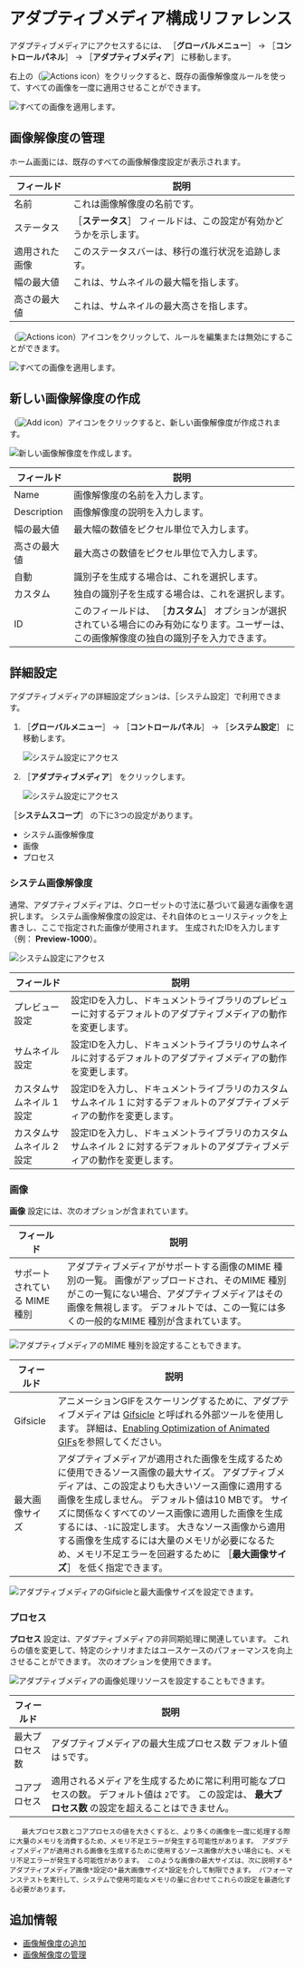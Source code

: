 # アダプティブメディア構成リファレンス

アダプティブメディアにアクセスするには、 ［**グローバルメニュー**］ &rarr; ［**コントロールパネル**］ &rarr; ［**アダプティブメディア**］ に移動します。

右上の（![Actions icon](../../../../images/icon-actions.png)）をクリックすると、既存の画像解像度ルールを使って、すべての画像を一度に適用させることができます。

![すべての画像を適用します。](./adaptive-media-configuration-reference/images/02.png)

<a name="画像解像度の管理" />

## 画像解像度の管理

ホーム画面には、既存のすべての画像解像度設定が表示されます。

| フィールド   | 説明                                |
| ------- | --------------------------------- |
| 名前      | これは画像解像度の名前です。                    |
| ステータス   | ［**ステータス**］ フィールドは、この設定が有効かどうかを示します。 |
| 適用された画像 | このステータスバーは、移行の進行状況を追跡します。         |
| 幅の最大値   | これは、サムネイルの最大幅を指します。               |
| 高さの最大値  | これは、サムネイルの最大高さを指します。              |

（![Actions icon](../../../../images/icon-actions.png)）アイコンをクリックして、ルールを編集または無効にすることができます。

![すべての画像を適用します。](./adaptive-media-configuration-reference/images/03.png)

<a name="新しい画像解像度の作成" />

## 新しい画像解像度の作成

（![Add icon](../../../../images/icon-add.png)）アイコンをクリックすると、新しい画像解像度が作成されます。

![新しい画像解像度を作成します。](./adaptive-media-configuration-reference/images/01.png)

| フィールド       | 説明                                                                      |
| ----------- | ----------------------------------------------------------------------- |
| Name        | 画像解像度の名前を入力します。                                                         |
| Description | 画像解像度の説明を入力します。                                                         |
| 幅の最大値       | 最大幅の数値をピクセル単位で入力します。                                                    |
| 高さの最大値      | 最大高さの数値をピクセル単位で入力します。                                                   |
| 自動          | 識別子を生成する場合は、これを選択します。                                                   |
| カスタム        | 独自の識別子を生成する場合は、これを選択します。                                                |
| ID          | このフィールドは、 ［**カスタム**］ オプションが選択されている場合にのみ有効になります。ユーザーは、この画像解像度の独自の識別子を入力できます。 |

<a name="詳細設定" />

## 詳細設定

アダプティブメディアの詳細設定プションは、［システム設定］で利用できます。

1. ［**グローバルメニュー**］ &rarr; ［**コントロールパネル**］ &rarr; ［**システム設定**］ に移動します。

    ![システム設定にアクセス](./adaptive-media-configuration-reference/images/04.png)

1. ［**アダプティブメディア**］ をクリックします。

    ![システム設定にアクセス](./adaptive-media-configuration-reference/images/05.png)

［**システムスコープ**］ の下に3つの設定があります。

* システム画像解像度
* 画像
* プロセス

### システム画像解像度

通常、アダプティブメディアは、クローゼットの寸法に基づいて最適な画像を選択します。 システム画像解像度の設定は、それ自体のヒューリスティックを上書きし、ここで指定された画像が使用されます。 生成されたIDを入力します（例： **Preview-1000**）。

![システム設定にアクセス](./adaptive-media-configuration-reference/images/09.png)

| フィールド          | 説明                                                              |
| -------------- | --------------------------------------------------------------- |
| プレビュー設定        | 設定IDを入力し、ドキュメントライブラリのプレビューに対するデフォルトのアダプティブメディアの動作を変更します。        |
| サムネイル設定        | 設定IDを入力し、ドキュメントライブラリのサムネイルに対するデフォルトのアダプティブメディアの動作を変更します。        |
| カスタムサムネイル 1 設定 | 設定IDを入力し、ドキュメントライブラリのカスタムサムネイル 1 に対するデフォルトのアダプティブメディアの動作を変更します。 |
| カスタムサムネイル 2 設定 | 設定IDを入力し、ドキュメントライブラリのカスタムサムネイル 2 に対するデフォルトのアダプティブメディアの動作を変更します。 |

### 画像

**画像** 設定には、次のオプションが含まれています。

| フィールド            | 説明                                                                                                                           |
| ---------------- | ---------------------------------------------------------------------------------------------------------------------------- |
| サポートされている MIME種別 | アダプティブメディアがサポートする画像のMIME 種別の一覧。 画像がアップロードされ、そのMIME 種別がこの一覧にない場合、アダプティブメディアはその画像を無視します。 デフォルトでは、この一覧には多くの一般的なMIME 種別が含まれています。 |

![アダプティブメディアのMIME 種別を設定することもできます。](./adaptive-media-configuration-reference/images/08.png)

| フィールド    | 説明                                                                                                                                                                                                                             |
| -------- | ------------------------------------------------------------------------------------------------------------------------------------------------------------------------------------------------------------------------------ |
| Gifsicle | アニメーションGIFをスケーリングするために、アダプティブメディアは [Gifsicle](https://www.lcdf.org/gifsicle/) と呼ばれる外部ツールを使用します。 詳細は、[Enabling Optimization of Animated GIFs](../../devops/enabling-optimization-of-animated-gifs.md)を参照してください。                   |
| 最大画像サイズ  | アダプティブメディアが適用された画像を生成するために使用できるソース画像の最大サイズ。 アダプティブメディアは、この設定よりも大きいソース画像に適用する画像を生成しません。 デフォルト値は10 MBです。 サイズに関係なくすべてのソース画像に適用した画像を生成するには、`-1`に設定します。 大きなソース画像から適用する画像を生成するには大量のメモリが必要になるため、メモリ不足エラーを回避するために ［**最大画像サイズ**］ を低く指定できます。 |

![アダプティブメディアのGifsicleと最大画像サイズを設定できます。](./adaptive-media-configuration-reference/images/06.png)

### プロセス

**プロセス** 設定は、アダプティブメディアの非同期処理に関連しています。 これらの値を変更して、特定のシナリオまたはユースケースのパフォーマンスを向上させることができます。 次のオプションを使用できます。

![アダプティブメディアの画像処理リソースを設定することもできます。](./adaptive-media-configuration-reference/images/07.png)

| フィールド   | 説明                                                                             |
| ------- | ------------------------------------------------------------------------------ |
| 最大プロセス数 | アダプティブメディアの最大生成プロセス数 デフォルト値は `5`です。                                            |
| コアプロセス  | 適用されるメディアを生成するために常に利用可能なプロセスの数。 デフォルト値は `2`です。 この設定は、 **最大プロセス数** の設定を超えることはできません。 |

```{warning}
   最大プロセス数とコアプロセスの値を大きくすると、より多くの画像を一度に処理する際に大量のメモリを消費するため、メモリ不足エラーが発生する可能性があります。 アダプティブメディアが適用される画像を生成するために使用するソース画像が大きい場合にも、メモリ不足エラーが発生する可能性があります。 このような画像の最大サイズは、次に説明する*アダプティブメディア画像*設定の*最大画像サイズ*設定を介して制限できます。 パフォーマンステストを実行して、システムで使用可能なメモリの量に合わせてこれらの設定を最適化する必要があります。
```

<a name="追加情報" />

## 追加情報

* [画像解像度の追加](./adding-image-resolutions.md)
* [画像解像度の管理](./managing-image-resolutions.md)
